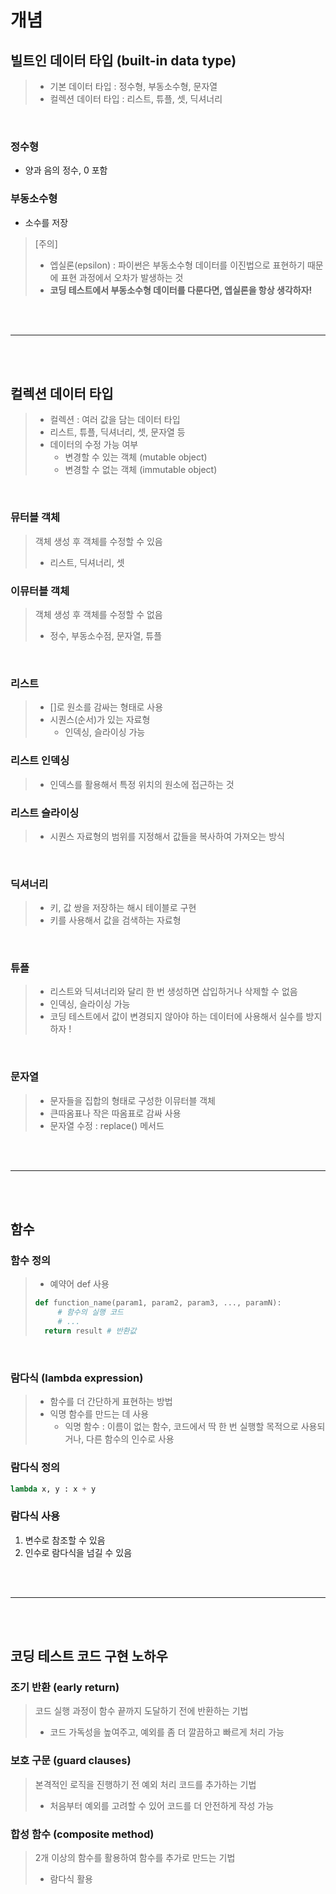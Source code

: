 # 개념
## 빌트인 데이터 타입 (built-in data type)
> - 기본 데이터 타입 : 정수형, 부동소수형, 문자열
> - 컬렉션 데이터 타입 : 리스트, 튜플, 셋, 딕셔너리

<br>

### 정수형
- 양과 음의 정수, 0 포함

### 부동소수형
- 소수를 저장
> [주의]
> - 엡실론(epsilon) : 파이썬은 부동소수형 데이터를 이진법으로 표현하기 때문에 표현 과정에서 오차가 발생하는 것  
> - **코딩 테스트에서 부동소수형 데이터를 다룬다면, 엡실론을 항상 생각하자!**

<br>
<br>

----

<br>
<br>

## 컬렉션 데이터 타입
> - 컬렉션 : 여러 값을 담는 데이터 타입
> - 리스트, 튜플, 딕셔너리, 셋, 문자열 등
> - 데이터의 수정 가능 여부
>   - 변경할 수 있는 객체 (mutable object)
>   - 변경할 수 없는 객체 (immutable object)

<br>

### 뮤터블 객체
> 객체 생성 후 객체를 수정할 수 있음
> - 리스트, 딕셔너리, 셋

### 이뮤터블 객체
> 객체 생성 후 객체를 수정할 수 없음
> - 정수, 부동소수점, 문자열, 튜플


<br>

### 리스트
> - []로 원소를 감싸는 형태로 사용
> - 시퀀스(순서)가 있는 자료형
>   - 인덱싱, 슬라이싱 가능

### 리스트 인덱싱
> - 인덱스를 활용해서 특정 위치의 원소에 접근하는 것

### 리스트 슬라이싱
> - 시퀀스 자료형의 범위를 지정해서 값들을 복사하여 가져오는 방식


<br>

### 딕셔너리
> - 키, 값 쌍을 저장하는 해시 테이블로 구현
> - 키를 사용해서 값을 검색하는 자료형

<br>

### 튜플
> - 리스트와 딕셔너리와 달리 한 번 생성하면 삽입하거나 삭제할 수 없음
> - 인덱싱, 슬라이싱 가능
> - 코딩 테스트에서 값이 변경되지 않아야 하는 데이터에 사용해서 실수를 방지하자 !

<br>

### 문자열
> - 문자들을 집합의 형태로 구성한 이뮤터블 객체
> - 큰따옴표나 작은 따옴표로 감싸 사용
> - 문자열 수정 : replace() 메서드

<br>
<br>

-----

<br>
<br>

## 함수
### 함수 정의 
> - 예약어 def 사용
> ```python  
> def function_name(param1, param2, param3, ..., paramN):  
>      # 함수의 실행 코드
>      # ...
>   return result # 반환값
> ```


<br>

### 람다식 (lambda expression)
> - 함수를 더 간단하게 표현하는 방법
> - 익명 함수를 만드는 데 사용
>   - 익명 함수 : 이름이 없는 함수, 코드에서 딱 한 번 실행할 목적으로 사용되거나, 다른 함수의 인수로 사용

### 람다식 정의
```python
lambda x, y : x + y
```

### 람다식 사용
1. 변수로 참조할 수 있음
2. 인수로 람다식을 넘길 수 있음



<br>
<br>

----

<br>
<br>

## 코딩 테스트 코드 구현 노하우
### 조기 반환 (early return) 
> 코드 실행 과정이 함수 끝까지 도달하기 전에 반환하는 기법
> - 코드 가독성을 높여주고, 예외를 좀 더 깔끔하고 빠르게 처리 가능

### 보호 구문 (guard clauses)
> 본격적인 로직을 진행하기 전 예외 처리 코드를 추가하는 기법
> - 처음부터 예외를 고려할 수 있어 코드를 더 안전하게 작성 가능

### 합성 함수 (composite method)
> 2개 이상의 함수를 활용하여 함수를 추가로 만드는 기법
> - 람다식 활용

